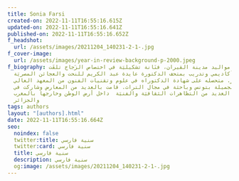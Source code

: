 ```yaml
---
title: Sonia Farsi
created-on: 2022-11-11T16:55:16.615Z
updated-on: 2022-11-11T16:55:16.641Z
published-on: 2022-11-11T16:55:16.652Z
f_headshot:
  url: /assets/images/20211204_140231-2-1-.jpg
f_cover-image:
  url: /assets/images/year-in-review-background-p-2000.jpeg
f_biography: من مواليد مدينة القيران، فنَانة تشكيليَة في اختصاص الزَجاج تلقَت
  تكوين أكاديمي وتدريب بمتحف الدكتورة عايدة عبد الكريم للنحت والعجائن المصريَة
  بمصر. متحصله على شهادة الدكتوراه في علوم وتقنيات الفنون من المعهد العالي
  للفنون الجميلة بتونس وباحثة في مجال التراث. قامت بالعديد من المعارض وشاركت في
  العديد من التظاهرات الثقافيَة والفنيَة  داخل أرض الوطن وخارجها بالمغرب
  والجزائر
tags: authors
layout: "[authors].html"
date: 2022-11-11T16:55:16.664Z
seo:
  noindex: false
  twitter:title: سنية فارسي
  twitter:card: سنية فارسي
  title: سنية فارسي
  description: سنية فارسي
  og:image: /assets/images/20211204_140231-2-1-.jpg
---
```

